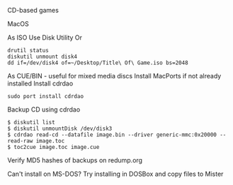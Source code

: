 CD-based games

MacOS

As ISO
Use Disk Utility
Or
```
drutil status
diskutil unmount disk4
dd if=/dev/disk4 of=~/Desktop/Title\ Of\ Game.iso bs=2048
```

As CUE/BIN - useful for mixed media discs
Install MacPorts if not already installed
Install cdrdao
```
sudo port install cdrdao
```
Backup CD using cdrdao
```
$ diskutil list
$ diskutil unmountDisk /dev/disk3
$ cdrdao read-cd --datafile image.bin --driver generic-mmc:0x20000 --read-raw image.toc
$ toc2cue image.toc image.cue
```

Verify MD5 hashes of backups on redump.org

Can't install on MS-DOS? Try installing in DOSBox and copy files to Mister
